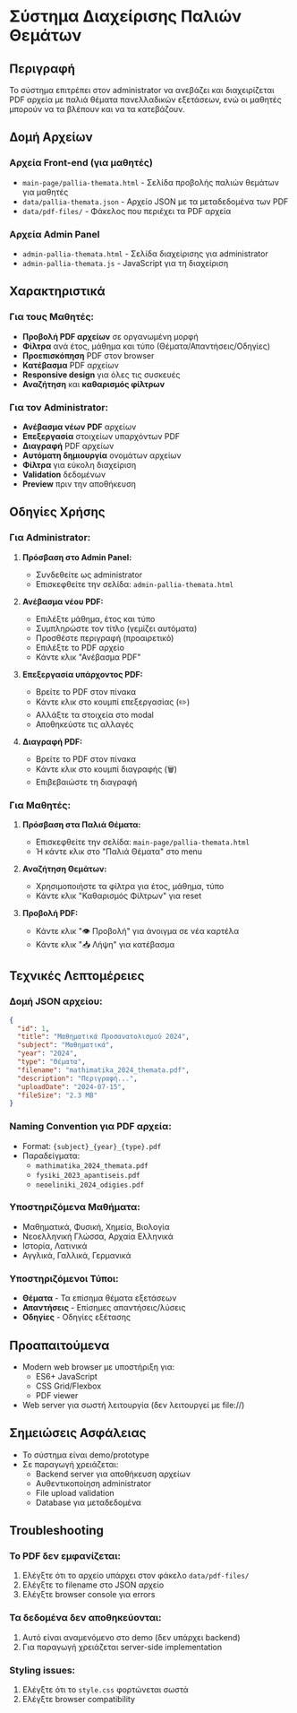 # Σύστημα Διαχείρισης Παλιών Θεμάτων

## Περιγραφή
Το σύστημα επιτρέπει στον administrator να ανεβάζει και διαχειρίζεται PDF αρχεία με παλιά θέματα πανελλαδικών εξετάσεων, ενώ οι μαθητές μπορούν να τα βλέπουν και να τα κατεβάζουν.

## Δομή Αρχείων

### Αρχεία Front-end (για μαθητές)
- `main-page/pallia-themata.html` - Σελίδα προβολής παλιών θεμάτων για μαθητές
- `data/pallia-themata.json` - Αρχείο JSON με τα μεταδεδομένα των PDF
- `data/pdf-files/` - Φάκελος που περιέχει τα PDF αρχεία

### Αρχεία Admin Panel
- `admin-pallia-themata.html` - Σελίδα διαχείρισης για administrator
- `admin-pallia-themata.js` - JavaScript για τη διαχείριση

## Χαρακτηριστικά

### Για τους Μαθητές:
- **Προβολή PDF αρχείων** σε οργανωμένη μορφή
- **Φίλτρα** ανά έτος, μάθημα και τύπο (Θέματα/Απαντήσεις/Οδηγίες)
- **Προεπισκόπηση** PDF στον browser
- **Κατέβασμα** PDF αρχείων
- **Responsive design** για όλες τις συσκευές
- **Αναζήτηση** και **καθαρισμός φίλτρων**

### Για τον Administrator:
- **Ανέβασμα νέων PDF** αρχείων
- **Επεξεργασία** στοιχείων υπαρχόντων PDF
- **Διαγραφή** PDF αρχείων
- **Αυτόματη δημιουργία** ονομάτων αρχείων
- **Φίλτρα** για εύκολη διαχείριση
- **Validation** δεδομένων
- **Preview** πριν την αποθήκευση

## Οδηγίες Χρήσης

### Για Administrator:

1. **Πρόσβαση στο Admin Panel:**
   - Συνδεθείτε ως administrator
   - Επισκεφθείτε την σελίδα: `admin-pallia-themata.html`

2. **Ανέβασμα νέου PDF:**
   - Επιλέξτε μάθημα, έτος και τύπο
   - Συμπληρώστε τον τίτλο (γεμίζει αυτόματα)
   - Προσθέστε περιγραφή (προαιρετικό)
   - Επιλέξτε το PDF αρχείο
   - Κάντε κλικ "Ανέβασμα PDF"

3. **Επεξεργασία υπάρχοντος PDF:**
   - Βρείτε το PDF στον πίνακα
   - Κάντε κλικ στο κουμπί επεξεργασίας (✏️)
   - Αλλάξτε τα στοιχεία στο modal
   - Αποθηκεύστε τις αλλαγές

4. **Διαγραφή PDF:**
   - Βρείτε το PDF στον πίνακα
   - Κάντε κλικ στο κουμπί διαγραφής (🗑️)
   - Επιβεβαιώστε τη διαγραφή

### Για Μαθητές:

1. **Πρόσβαση στα Παλιά Θέματα:**
   - Επισκεφθείτε την σελίδα: `main-page/pallia-themata.html`
   - Ή κάντε κλικ στο "Παλιά Θέματα" στο menu

2. **Αναζήτηση Θεμάτων:**
   - Χρησιμοποιήστε τα φίλτρα για έτος, μάθημα, τύπο
   - Κάντε κλικ "Καθαρισμός Φίλτρων" για reset

3. **Προβολή PDF:**
   - Κάντε κλικ "👁️ Προβολή" για άνοιγμα σε νέα καρτέλα
   - Κάντε κλικ "📥 Λήψη" για κατέβασμα

## Τεχνικές Λεπτομέρειες

### Δομή JSON αρχείου:
```json
{
  "id": 1,
  "title": "Μαθηματικά Προσανατολισμού 2024",
  "subject": "Μαθηματικά",
  "year": "2024",
  "type": "Θέματα",
  "filename": "mathimatika_2024_themata.pdf",
  "description": "Περιγραφή...",
  "uploadDate": "2024-07-15",
  "fileSize": "2.3 MB"
}
```

### Naming Convention για PDF αρχεία:
- Format: `{subject}_{year}_{type}.pdf`
- Παραδείγματα:
  - `mathimatika_2024_themata.pdf`
  - `fysiki_2023_apantiseis.pdf`
  - `neoeliniki_2024_odigies.pdf`

### Υποστηριζόμενα Μαθήματα:
- Μαθηματικά, Φυσική, Χημεία, Βιολογία
- Νεοελληνική Γλώσσα, Αρχαία Ελληνικά
- Ιστορία, Λατινικά
- Αγγλικά, Γαλλικά, Γερμανικά

### Υποστηριζόμενοι Τύποι:
- **Θέματα** - Τα επίσημα θέματα εξετάσεων
- **Απαντήσεις** - Επίσημες απαντήσεις/λύσεις
- **Οδηγίες** - Οδηγίες εξέτασης

## Προαπαιτούμενα
- Modern web browser με υποστήριξη για:
  - ES6+ JavaScript
  - CSS Grid/Flexbox
  - PDF viewer
- Web server για σωστή λειτουργία (δεν λειτουργεί με file://)

## Σημειώσεις Ασφάλειας
- Το σύστημα είναι demo/prototype
- Σε παραγωγή χρειάζεται:
  - Backend server για αποθήκευση αρχείων
  - Αυθεντικοποίηση administrator
  - File upload validation
  - Database για μεταδεδομένα

## Troubleshooting

### Το PDF δεν εμφανίζεται:
1. Ελέγξτε ότι το αρχείο υπάρχει στον φάκελο `data/pdf-files/`
2. Ελέγξτε το filename στο JSON αρχείο
3. Ελέγξτε browser console για errors

### Τα δεδομένα δεν αποθηκεύονται:
1. Αυτό είναι αναμενόμενο στο demo (δεν υπάρχει backend)
2. Για παραγωγή χρειάζεται server-side implementation

### Styling issues:
1. Ελέγξτε ότι το `style.css` φορτώνεται σωστά
2. Ελέγξτε browser compatibility
